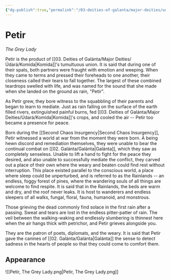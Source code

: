 ```yaml
---
{"dg-publish":true,"permalink":"/03-deities-of-galanta/major-deities/udara/petir/","tags":["Deity","Major_Deity","Udara"],"created":"2025-02-09T22:47:11.876+00:00","updated":"2025-02-09T23:30:58.460+00:00"}
---
```


# Petir
*The Grey Lady*

Petir is the product of [[03. Deities of Galánta/Major Deities/Údará/Komida\|Komida]]'s tumultuous union. It is said that during one of their spats, both partners were fraught with emotion and weeping. When they came to terms and pressed their foreheads to one another, their closeness called their tears to fall together. The largest of these combined teardrops swelled with life, and was named for the sound that she made when she landed on the ground as rain, "Petir".

As Petir grew, they bore witness to the squabbling of their parents and began to learn to mediate. Just as rain falling on the surface of the earth filled rivers, extinguished painful burns, fed [[03. Deities of Galánta/Major Deities/Údará/Komida\|Komida]]'s crops, and cooled the air -- Petir too became a presence for peace.

Born during the [[Second Chaos Insurgency\|Second Chaos Insurgency]], Petir witnessed a world at war from the moment they were born. A being hewn discord and remediation themselves, they were unable to bear the continual combat on [[02. Galánta/Galánta\|Galánta]], which they saw as completely senseless. Unable to lift a hand to fight for the peace they desired, and also unable to successfully mediate the conflict, they carved out a place of their own where the weary and beaten could find rest without interruption. This place existed parallel to the conscious world, a place where sleep could be unperturbed, and is referred to as the Rainlands -- an endless, foggy forest of pines, where the wandering souls of all things are welcome to find respite. It is said that in the Rainlands, the beds are warm and dry, and the roof never leaks. It is host to wanderers and endless sleepers of all walks, fungal, floral, fauna, humanoid, and monstrous.

Those grieving the dead commonly find solace in the first rain after a passing. Sweat and tears are lost in the endless pitter-patter of rain. The veil between the walking-waking and endlessly slumbering is thinnest here when the air hangs thick with petrichor, and Petir grieves alongside you.

They are the patron of poets, diplomats, and the weary. It is said that Petir gave the canines of [[02. Galánta/Galánta\|Galánta]] the sense to detect sadness in the hearts of people so that they could come to comfort them.
## Appearance
![[Petir, The Grey Lady.png\|Petir, The Grey Lady.png]]